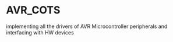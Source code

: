 # AVR_COTS
implementing all the drivers of AVR Microcontroller peripherals and interfacing with HW devices 
